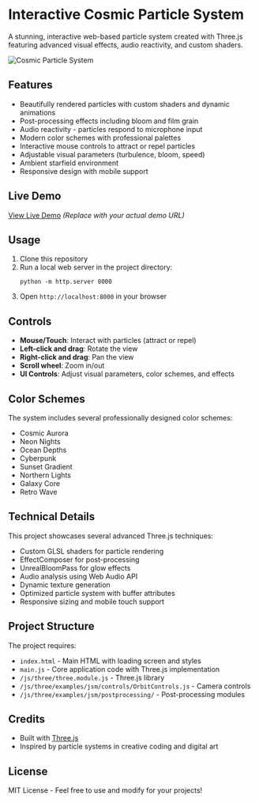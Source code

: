 # Interactive Cosmic Particle System

A stunning, interactive web-based particle system created with Three.js featuring advanced visual effects, audio reactivity, and custom shaders.

![Cosmic Particle System](https://i.imgur.com/YOUR_SCREENSHOT_ID.jpg)

## Features

- Beautifully rendered particles with custom shaders and dynamic animations
- Post-processing effects including bloom and film grain
- Audio reactivity - particles respond to microphone input
- Modern color schemes with professional palettes
- Interactive mouse controls to attract or repel particles
- Adjustable visual parameters (turbulence, bloom, speed)
- Ambient starfield environment
- Responsive design with mobile support

## Live Demo

[View Live Demo](https://your-demo-url.com) *(Replace with your actual demo URL)*

## Usage

1. Clone this repository
2. Run a local web server in the project directory:
   ```
   python -m http.server 8000
   ```
3. Open `http://localhost:8000` in your browser

## Controls

- **Mouse/Touch**: Interact with particles (attract or repel)
- **Left-click and drag**: Rotate the view
- **Right-click and drag**: Pan the view
- **Scroll wheel**: Zoom in/out
- **UI Controls**: Adjust visual parameters, color schemes, and effects

## Color Schemes

The system includes several professionally designed color schemes:
- Cosmic Aurora
- Neon Nights
- Ocean Depths
- Cyberpunk
- Sunset Gradient
- Northern Lights
- Galaxy Core
- Retro Wave

## Technical Details

This project showcases several advanced Three.js techniques:

- Custom GLSL shaders for particle rendering
- EffectComposer for post-processing
- UnrealBloomPass for glow effects
- Audio analysis using Web Audio API
- Dynamic texture generation
- Optimized particle system with buffer attributes
- Responsive sizing and mobile touch support

## Project Structure

The project requires:
- `index.html` - Main HTML with loading screen and styles
- `main.js` - Core application code with Three.js implementation
- `/js/three/three.module.js` - Three.js library
- `/js/three/examples/jsm/controls/OrbitControls.js` - Camera controls
- `/js/three/examples/jsm/postprocessing/` - Post-processing modules

## Credits

- Built with [Three.js](https://threejs.org/)
- Inspired by particle systems in creative coding and digital art

## License

MIT License - Feel free to use and modify for your projects! 